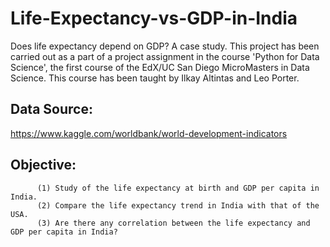 # Life-Expectancy-vs-GDP-in-India
Does life expectancy depend on GDP? A case study.
This project has been carried out as a part of a project assignment in the course 'Python for Data Science', the first course of the EdX/UC San Diego MicroMasters in Data Science. This course has been taught by Ilkay Altintas and Leo Porter.

## Data Source: 
https://www.kaggle.com/worldbank/world-development-indicators

## Objective:
          (1) Study of the life expectancy at birth and GDP per capita in India.
          (2) Compare the life expectancy trend in India with that of the USA.
          (3) Are there any correlation between the life expectancy and GDP per capita in India?
